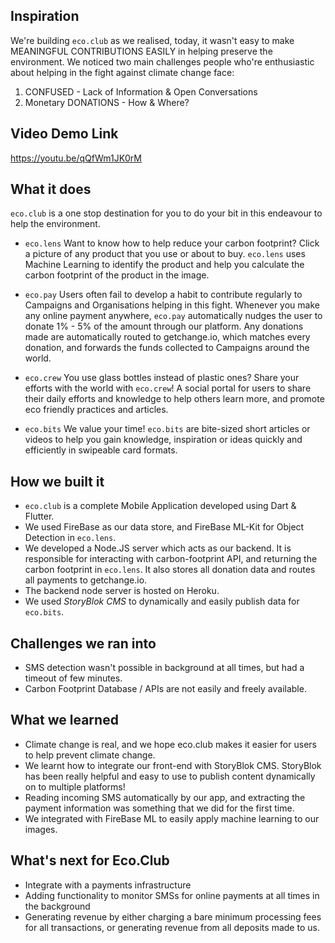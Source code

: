 ## Inspiration
We're building `eco.club` as we realised, today, it wasn't easy to make MEANINGFUL CONTRIBUTIONS EASILY in helping preserve the environment.
We noticed two main challenges people who're enthusiastic about helping in the fight against climate change face:
1. CONFUSED - Lack of Information & Open Conversations
2. Monetary DONATIONS - How & Where?

## Video Demo Link
https://youtu.be/qQfWm1JK0rM

## What it does
`eco.club` is a one stop destination for you to do your bit in this endeavour to help the environment.

- `eco.lens`
   Want to know how to help reduce your carbon footprint?
   Click a picture of any product that you use or about to buy. `eco.lens` uses Machine Learning to identify the product and help you calculate the carbon footprint of the product in the image.

- `eco.pay`
   Users often fail to develop a habit to contribute regularly to Campaigns and Organisations helping in this fight.
   Whenever you make any online payment anywhere, `eco.pay` automatically nudges the user to donate 1% - 5% of the amount through our platform. Any donations made are automatically routed to getchange.io, which matches every donation, and forwards the funds collected to Campaigns around the world.

- `eco.crew` 
   You use glass bottles instead of plastic ones? Share your efforts with the world with `eco.crew`!
   A social portal for users to share their daily efforts and knowledge to help others learn more, and promote eco friendly practices and articles.

- `eco.bits`
   We value your time! `eco.bits` are bite-sized short articles or videos to help you gain knowledge, inspiration or ideas quickly and efficiently in swipeable card formats. 


## How we built it
- `eco.club` is a complete Mobile Application developed using Dart & Flutter.
- We used FireBase as our data store, and FireBase ML-Kit for Object Detection in `eco.lens`.
- We developed a Node.JS server which acts as our backend. It is responsible for interacting with carbon-footprint API, and returning the carbon footprint in `eco.lens`. It also stores all donation data and routes all payments to getchange.io.
- The backend node server is hosted on Heroku.
- We used *StoryBlok CMS* to dynamically and easily publish data for `eco.bits`.

## Challenges we ran into
- SMS detection wasn't possible in background at all times, but had a timeout of few minutes.
- Carbon Footprint Database / APIs are not easily and freely available.

## What we learned
- Climate change is real, and we hope eco.club makes it easier for users to help prevent climate change.
- We learnt how to integrate our front-end with StoryBlok CMS. StoryBlok has been really helpful and easy to use to publish content dynamically on to multiple platforms!
- Reading incoming SMS automatically by our app, and extracting the payment information was something that we did for the first time.
- We integrated with FireBase ML to easily apply machine learning to our images.

## What's next for Eco.Club
- Integrate with a payments infrastructure
- Adding functionality to monitor SMSs for online payments at all times in the background
- Generating revenue by either charging a bare minimum processing fees for all transactions, or generating revenue from all deposits made to us.
